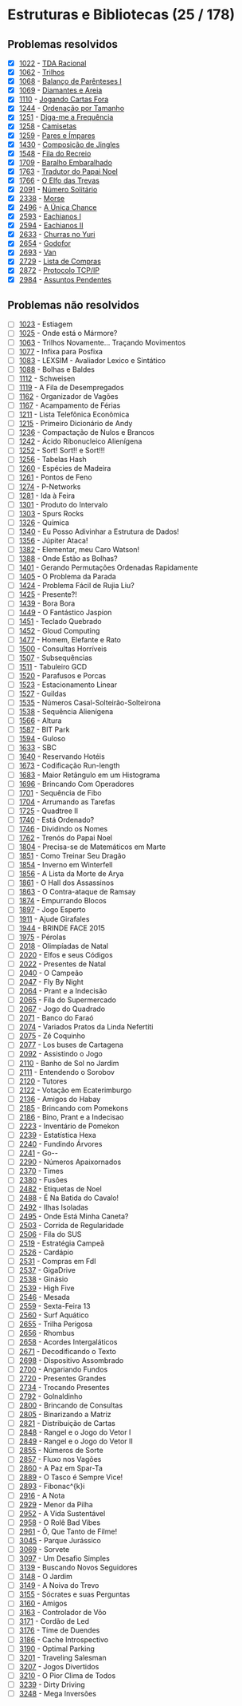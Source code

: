 # Estruturas e Bibliotecas (25 / 178)



## Problemas resolvidos

  - [x]  [1022](https://www.urionlinejudge.com.br/judge/pt/problems/view/1022) - [TDA Racional](https://github.com/potigol/uoj-potigol/blob/master/src/1000/1022.poti)
  - [x]  [1062](https://www.urionlinejudge.com.br/judge/pt/problems/view/1062) - [Trilhos](https://github.com/potigol/uoj-potigol/blob/master/src/1000/1062.poti)
  - [x]  [1068](https://www.urionlinejudge.com.br/judge/pt/problems/view/1068) - [Balanço de Parênteses I](https://github.com/potigol/uoj-potigol/blob/master/src/1000/1068.poti)
  - [x]  [1069](https://www.urionlinejudge.com.br/judge/pt/problems/view/1069) - [Diamantes e Areia](https://github.com/potigol/uoj-potigol/blob/master/src/1000/1069.poti)
  - [x]  [1110](https://www.urionlinejudge.com.br/judge/pt/problems/view/1110) - [Jogando Cartas Fora](https://github.com/potigol/uoj-potigol/blob/master/src/1100/1110.poti)
  - [x]  [1244](https://www.urionlinejudge.com.br/judge/pt/problems/view/1244) - [Ordenação por Tamanho](https://github.com/potigol/uoj-potigol/blob/master/src/1200/1244.poti)
  - [x]  [1251](https://www.urionlinejudge.com.br/judge/pt/problems/view/1251) - [Diga-me a Frequência](https://github.com/potigol/uoj-potigol/blob/master/src/1200/1251.poti)
  - [x]  [1258](https://www.urionlinejudge.com.br/judge/pt/problems/view/1258) - [Camisetas](https://github.com/potigol/uoj-potigol/blob/master/src/1200/1258.poti)
  - [x]  [1259](https://www.urionlinejudge.com.br/judge/pt/problems/view/1259) - [Pares e Ímpares](https://github.com/potigol/uoj-potigol/blob/master/src/1200/1259.poti)
  - [x]  [1430](https://www.urionlinejudge.com.br/judge/pt/problems/view/1430) - [Composição de Jingles](https://github.com/potigol/uoj-potigol/blob/master/src/1400/1430.poti)
  - [x]  [1548](https://www.urionlinejudge.com.br/judge/pt/problems/view/1548) - [Fila do Recreio](https://github.com/potigol/uoj-potigol/blob/master/src/1500/1548.poti)
  - [x]  [1709](https://www.urionlinejudge.com.br/judge/pt/problems/view/1709) - [Baralho Embaralhado](https://github.com/potigol/uoj-potigol/blob/master/src/1700/1709.poti)
  - [x]  [1763](https://www.urionlinejudge.com.br/judge/pt/problems/view/1763) - [Tradutor do Papai Noel](https://github.com/potigol/uoj-potigol/blob/master/src/1700/1763.poti)
  - [x]  [1766](https://www.urionlinejudge.com.br/judge/pt/problems/view/1766) - [O Elfo das Trevas](https://github.com/potigol/uoj-potigol/blob/master/src/1700/1766.poti)
  - [x]  [2091](https://www.urionlinejudge.com.br/judge/pt/problems/view/2091) - [Número Solitário](https://github.com/potigol/uoj-potigol/blob/master/src/2000/2091.poti)
  - [x]  [2338](https://www.urionlinejudge.com.br/judge/pt/problems/view/2338) - [Morse](https://github.com/potigol/uoj-potigol/blob/master/src/2300/2338.poti)
  - [x]  [2496](https://www.urionlinejudge.com.br/judge/pt/problems/view/2496) - [A Única Chance](https://github.com/potigol/uoj-potigol/blob/master/src/2400/2496.poti)
  - [x]  [2593](https://www.urionlinejudge.com.br/judge/pt/problems/view/2593) - [Eachianos I](https://github.com/potigol/uoj-potigol/blob/master/src/2500/2593.poti)
  - [x]  [2594](https://www.urionlinejudge.com.br/judge/pt/problems/view/2594) - [Eachianos II](https://github.com/potigol/uoj-potigol/blob/master/src/2500/2594.poti)
  - [x]  [2633](https://www.urionlinejudge.com.br/judge/pt/problems/view/2633) - [Churras no Yuri](https://github.com/potigol/uoj-potigol/blob/master/src/2600/2633.poti)
  - [x]  [2654](https://www.urionlinejudge.com.br/judge/pt/problems/view/2654) - [Godofor](https://github.com/potigol/uoj-potigol/blob/master/src/2600/2654.poti)
  - [x]  [2693](https://www.urionlinejudge.com.br/judge/pt/problems/view/2693) - [Van](https://github.com/potigol/uoj-potigol/blob/master/src/2600/2693.poti)
  - [x]  [2729](https://www.urionlinejudge.com.br/judge/pt/problems/view/2729) - [Lista de Compras](https://github.com/potigol/uoj-potigol/blob/master/src/2700/2729.poti)
  - [x]  [2872](https://www.urionlinejudge.com.br/judge/pt/problems/view/2872) - [Protocolo TCP/IP](https://github.com/potigol/uoj-potigol/blob/master/src/2800/2872.poti)
  - [x]  [2984](https://www.urionlinejudge.com.br/judge/pt/problems/view/2984) - [Assuntos Pendentes](https://github.com/potigol/uoj-potigol/blob/master/src/2900/2984.poti)

## Problemas não resolvidos

  - [ ]  [1023](https://www.urionlinejudge.com.br/judge/pt/problems/view/1023) - Estiagem
  - [ ]  [1025](https://www.urionlinejudge.com.br/judge/pt/problems/view/1025) - Onde está o Mármore?
  - [ ]  [1063](https://www.urionlinejudge.com.br/judge/pt/problems/view/1063) - Trilhos Novamente... Traçando Movimentos
  - [ ]  [1077](https://www.urionlinejudge.com.br/judge/pt/problems/view/1077) - Infixa para Posfixa
  - [ ]  [1083](https://www.urionlinejudge.com.br/judge/pt/problems/view/1083) - LEXSIM - Avaliador Lexico e Sintático
  - [ ]  [1088](https://www.urionlinejudge.com.br/judge/pt/problems/view/1088) - Bolhas e Baldes
  - [ ]  [1112](https://www.urionlinejudge.com.br/judge/pt/problems/view/1112) - Schweisen
  - [ ]  [1119](https://www.urionlinejudge.com.br/judge/pt/problems/view/1119) - A Fila de Desempregados
  - [ ]  [1162](https://www.urionlinejudge.com.br/judge/pt/problems/view/1162) - Organizador de Vagões
  - [ ]  [1167](https://www.urionlinejudge.com.br/judge/pt/problems/view/1167) - Acampamento de Férias
  - [ ]  [1211](https://www.urionlinejudge.com.br/judge/pt/problems/view/1211) - Lista Telefônica Econômica
  - [ ]  [1215](https://www.urionlinejudge.com.br/judge/pt/problems/view/1215) - Primeiro Dicionário de Andy
  - [ ]  [1236](https://www.urionlinejudge.com.br/judge/pt/problems/view/1236) - Compactação de Nulos e Brancos
  - [ ]  [1242](https://www.urionlinejudge.com.br/judge/pt/problems/view/1242) - Ácido Ribonucleico Alienígena
  - [ ]  [1252](https://www.urionlinejudge.com.br/judge/pt/problems/view/1252) - Sort! Sort!! e Sort!!!
  - [ ]  [1256](https://www.urionlinejudge.com.br/judge/pt/problems/view/1256) - Tabelas Hash
  - [ ]  [1260](https://www.urionlinejudge.com.br/judge/pt/problems/view/1260) - Espécies de Madeira
  - [ ]  [1261](https://www.urionlinejudge.com.br/judge/pt/problems/view/1261) - Pontos de Feno
  - [ ]  [1274](https://www.urionlinejudge.com.br/judge/pt/problems/view/1274) - P-Networks
  - [ ]  [1281](https://www.urionlinejudge.com.br/judge/pt/problems/view/1281) - Ida à Feira
  - [ ]  [1301](https://www.urionlinejudge.com.br/judge/pt/problems/view/1301) - Produto do Intervalo
  - [ ]  [1303](https://www.urionlinejudge.com.br/judge/pt/problems/view/1303) - Spurs Rocks
  - [ ]  [1326](https://www.urionlinejudge.com.br/judge/pt/problems/view/1326) - Química
  - [ ]  [1340](https://www.urionlinejudge.com.br/judge/pt/problems/view/1340) - Eu Posso Adivinhar a Estrutura de Dados!
  - [ ]  [1356](https://www.urionlinejudge.com.br/judge/pt/problems/view/1356) - Júpiter Ataca!
  - [ ]  [1382](https://www.urionlinejudge.com.br/judge/pt/problems/view/1382) - Elementar, meu Caro Watson!
  - [ ]  [1388](https://www.urionlinejudge.com.br/judge/pt/problems/view/1388) - Onde Estão as Bolhas?
  - [ ]  [1401](https://www.urionlinejudge.com.br/judge/pt/problems/view/1401) - Gerando Permutações Ordenadas Rapidamente
  - [ ]  [1405](https://www.urionlinejudge.com.br/judge/pt/problems/view/1405) - O Problema da Parada
  - [ ]  [1424](https://www.urionlinejudge.com.br/judge/pt/problems/view/1424) - Problema Fácil de Rujia Liu?
  - [ ]  [1425](https://www.urionlinejudge.com.br/judge/pt/problems/view/1425) - Presente?!
  - [ ]  [1439](https://www.urionlinejudge.com.br/judge/pt/problems/view/1439) - Bora Bora
  - [ ]  [1449](https://www.urionlinejudge.com.br/judge/pt/problems/view/1449) - O Fantástico Jaspion
  - [ ]  [1451](https://www.urionlinejudge.com.br/judge/pt/problems/view/1451) - Teclado Quebrado
  - [ ]  [1452](https://www.urionlinejudge.com.br/judge/pt/problems/view/1452) - Gloud Computing
  - [ ]  [1477](https://www.urionlinejudge.com.br/judge/pt/problems/view/1477) - Homem, Elefante e Rato
  - [ ]  [1500](https://www.urionlinejudge.com.br/judge/pt/problems/view/1500) - Consultas Horríveis
  - [ ]  [1507](https://www.urionlinejudge.com.br/judge/pt/problems/view/1507) - Subsequências
  - [ ]  [1511](https://www.urionlinejudge.com.br/judge/pt/problems/view/1511) - Tabuleiro GCD
  - [ ]  [1520](https://www.urionlinejudge.com.br/judge/pt/problems/view/1520) - Parafusos e Porcas
  - [ ]  [1523](https://www.urionlinejudge.com.br/judge/pt/problems/view/1523) - Estacionamento Linear
  - [ ]  [1527](https://www.urionlinejudge.com.br/judge/pt/problems/view/1527) - Guildas
  - [ ]  [1535](https://www.urionlinejudge.com.br/judge/pt/problems/view/1535) - Números Casal-Solteirão-Solteirona
  - [ ]  [1538](https://www.urionlinejudge.com.br/judge/pt/problems/view/1538) - Sequência Alienígena
  - [ ]  [1566](https://www.urionlinejudge.com.br/judge/pt/problems/view/1566) - Altura
  - [ ]  [1587](https://www.urionlinejudge.com.br/judge/pt/problems/view/1587) - BIT Park
  - [ ]  [1594](https://www.urionlinejudge.com.br/judge/pt/problems/view/1594) - Guloso
  - [ ]  [1633](https://www.urionlinejudge.com.br/judge/pt/problems/view/1633) - SBC
  - [ ]  [1640](https://www.urionlinejudge.com.br/judge/pt/problems/view/1640) - Reservando Hotéis
  - [ ]  [1673](https://www.urionlinejudge.com.br/judge/pt/problems/view/1673) - Codificação Run-length
  - [ ]  [1683](https://www.urionlinejudge.com.br/judge/pt/problems/view/1683) - Maior Retângulo em um Histograma
  - [ ]  [1696](https://www.urionlinejudge.com.br/judge/pt/problems/view/1696) - Brincando Com Operadores
  - [ ]  [1701](https://www.urionlinejudge.com.br/judge/pt/problems/view/1701) - Sequência de Fibo
  - [ ]  [1704](https://www.urionlinejudge.com.br/judge/pt/problems/view/1704) - Arrumando as Tarefas
  - [ ]  [1725](https://www.urionlinejudge.com.br/judge/pt/problems/view/1725) - Quadtree II
  - [ ]  [1740](https://www.urionlinejudge.com.br/judge/pt/problems/view/1740) - Está Ordenado?
  - [ ]  [1746](https://www.urionlinejudge.com.br/judge/pt/problems/view/1746) - Dividindo os Nomes
  - [ ]  [1762](https://www.urionlinejudge.com.br/judge/pt/problems/view/1762) - Trenós do Papai Noel
  - [ ]  [1804](https://www.urionlinejudge.com.br/judge/pt/problems/view/1804) - Precisa-se de Matemáticos em Marte
  - [ ]  [1851](https://www.urionlinejudge.com.br/judge/pt/problems/view/1851) - Como Treinar Seu Dragão
  - [ ]  [1854](https://www.urionlinejudge.com.br/judge/pt/problems/view/1854) - Inverno em Winterfell
  - [ ]  [1856](https://www.urionlinejudge.com.br/judge/pt/problems/view/1856) - A Lista da Morte de Arya
  - [ ]  [1861](https://www.urionlinejudge.com.br/judge/pt/problems/view/1861) - O Hall dos Assassinos
  - [ ]  [1863](https://www.urionlinejudge.com.br/judge/pt/problems/view/1863) - O Contra-ataque de Ramsay
  - [ ]  [1874](https://www.urionlinejudge.com.br/judge/pt/problems/view/1874) - Empurrando Blocos
  - [ ]  [1897](https://www.urionlinejudge.com.br/judge/pt/problems/view/1897) - Jogo Esperto
  - [ ]  [1911](https://www.urionlinejudge.com.br/judge/pt/problems/view/1911) - Ajude Girafales
  - [ ]  [1944](https://www.urionlinejudge.com.br/judge/pt/problems/view/1944) - BRINDE FACE 2015
  - [ ]  [1975](https://www.urionlinejudge.com.br/judge/pt/problems/view/1975) - Pérolas
  - [ ]  [2018](https://www.urionlinejudge.com.br/judge/pt/problems/view/2018) - Olimpíadas de Natal
  - [ ]  [2020](https://www.urionlinejudge.com.br/judge/pt/problems/view/2020) - Elfos e seus Códigos
  - [ ]  [2022](https://www.urionlinejudge.com.br/judge/pt/problems/view/2022) - Presentes de Natal
  - [ ]  [2040](https://www.urionlinejudge.com.br/judge/pt/problems/view/2040) - O Campeão
  - [ ]  [2047](https://www.urionlinejudge.com.br/judge/pt/problems/view/2047) - Fly By Night
  - [ ]  [2064](https://www.urionlinejudge.com.br/judge/pt/problems/view/2064) - Prant e a Indecisão
  - [ ]  [2065](https://www.urionlinejudge.com.br/judge/pt/problems/view/2065) - Fila do Supermercado
  - [ ]  [2067](https://www.urionlinejudge.com.br/judge/pt/problems/view/2067) - Jogo do Quadrado
  - [ ]  [2071](https://www.urionlinejudge.com.br/judge/pt/problems/view/2071) - Banco do Faraó
  - [ ]  [2074](https://www.urionlinejudge.com.br/judge/pt/problems/view/2074) - Variados Pratos da Linda Nefertiti
  - [ ]  [2075](https://www.urionlinejudge.com.br/judge/pt/problems/view/2075) - Zé Coquinho
  - [ ]  [2077](https://www.urionlinejudge.com.br/judge/pt/problems/view/2077) - Los buses de Cartagena
  - [ ]  [2092](https://www.urionlinejudge.com.br/judge/pt/problems/view/2092) - Assistindo o Jogo
  - [ ]  [2110](https://www.urionlinejudge.com.br/judge/pt/problems/view/2110) - Banho de Sol no Jardim
  - [ ]  [2111](https://www.urionlinejudge.com.br/judge/pt/problems/view/2111) - Entendendo o Sorobov
  - [ ]  [2120](https://www.urionlinejudge.com.br/judge/pt/problems/view/2120) - Tutores
  - [ ]  [2122](https://www.urionlinejudge.com.br/judge/pt/problems/view/2122) - Votação em Ecaterimburgo
  - [ ]  [2136](https://www.urionlinejudge.com.br/judge/pt/problems/view/2136) - Amigos do Habay
  - [ ]  [2185](https://www.urionlinejudge.com.br/judge/pt/problems/view/2185) - Brincando com Pomekons
  - [ ]  [2186](https://www.urionlinejudge.com.br/judge/pt/problems/view/2186) - Bino, Prant e a Indecisao
  - [ ]  [2223](https://www.urionlinejudge.com.br/judge/pt/problems/view/2223) - Inventário de Pomekon
  - [ ]  [2239](https://www.urionlinejudge.com.br/judge/pt/problems/view/2239) - Estatística Hexa
  - [ ]  [2240](https://www.urionlinejudge.com.br/judge/pt/problems/view/2240) - Fundindo Árvores
  - [ ]  [2241](https://www.urionlinejudge.com.br/judge/pt/problems/view/2241) - Go--
  - [ ]  [2290](https://www.urionlinejudge.com.br/judge/pt/problems/view/2290) - Números Apaixornados
  - [ ]  [2370](https://www.urionlinejudge.com.br/judge/pt/problems/view/2370) - Times
  - [ ]  [2380](https://www.urionlinejudge.com.br/judge/pt/problems/view/2380) - Fusões
  - [ ]  [2482](https://www.urionlinejudge.com.br/judge/pt/problems/view/2482) - Etiquetas de Noel
  - [ ]  [2488](https://www.urionlinejudge.com.br/judge/pt/problems/view/2488) - É Na Batida do Cavalo!
  - [ ]  [2492](https://www.urionlinejudge.com.br/judge/pt/problems/view/2492) - Ilhas Isoladas
  - [ ]  [2495](https://www.urionlinejudge.com.br/judge/pt/problems/view/2495) - Onde Está Minha Caneta?
  - [ ]  [2503](https://www.urionlinejudge.com.br/judge/pt/problems/view/2503) - Corrida de Regularidade
  - [ ]  [2506](https://www.urionlinejudge.com.br/judge/pt/problems/view/2506) - Fila do SUS
  - [ ]  [2519](https://www.urionlinejudge.com.br/judge/pt/problems/view/2519) - Estratégia Campeã
  - [ ]  [2526](https://www.urionlinejudge.com.br/judge/pt/problems/view/2526) - Cardápio
  - [ ]  [2531](https://www.urionlinejudge.com.br/judge/pt/problems/view/2531) - Compras em FdI
  - [ ]  [2537](https://www.urionlinejudge.com.br/judge/pt/problems/view/2537) - GigaDrive
  - [ ]  [2538](https://www.urionlinejudge.com.br/judge/pt/problems/view/2538) - Ginásio
  - [ ]  [2539](https://www.urionlinejudge.com.br/judge/pt/problems/view/2539) - High Five
  - [ ]  [2546](https://www.urionlinejudge.com.br/judge/pt/problems/view/2546) - Mesada
  - [ ]  [2559](https://www.urionlinejudge.com.br/judge/pt/problems/view/2559) - Sexta-Feira 13
  - [ ]  [2560](https://www.urionlinejudge.com.br/judge/pt/problems/view/2560) - Surf Aquático
  - [ ]  [2655](https://www.urionlinejudge.com.br/judge/pt/problems/view/2655) - Trilha Perigosa
  - [ ]  [2656](https://www.urionlinejudge.com.br/judge/pt/problems/view/2656) - Rhombus
  - [ ]  [2658](https://www.urionlinejudge.com.br/judge/pt/problems/view/2658) - Acordes Intergaláticos
  - [ ]  [2671](https://www.urionlinejudge.com.br/judge/pt/problems/view/2671) - Decodificando o Texto
  - [ ]  [2698](https://www.urionlinejudge.com.br/judge/pt/problems/view/2698) - Dispositivo Assombrado
  - [ ]  [2700](https://www.urionlinejudge.com.br/judge/pt/problems/view/2700) - Angariando Fundos
  - [ ]  [2720](https://www.urionlinejudge.com.br/judge/pt/problems/view/2720) - Presentes Grandes
  - [ ]  [2734](https://www.urionlinejudge.com.br/judge/pt/problems/view/2734) - Trocando Presentes
  - [ ]  [2792](https://www.urionlinejudge.com.br/judge/pt/problems/view/2792) - Golnaldinho
  - [ ]  [2800](https://www.urionlinejudge.com.br/judge/pt/problems/view/2800) - Brincando de Consultas
  - [ ]  [2805](https://www.urionlinejudge.com.br/judge/pt/problems/view/2805) - Binarizando a Matriz
  - [ ]  [2821](https://www.urionlinejudge.com.br/judge/pt/problems/view/2821) - Distribuição de Cartas
  - [ ]  [2848](https://www.urionlinejudge.com.br/judge/pt/problems/view/2848) - Rangel e o Jogo do Vetor I
  - [ ]  [2849](https://www.urionlinejudge.com.br/judge/pt/problems/view/2849) - Rangel e o Jogo do Vetor II
  - [ ]  [2855](https://www.urionlinejudge.com.br/judge/pt/problems/view/2855) - Números de Sorte
  - [ ]  [2857](https://www.urionlinejudge.com.br/judge/pt/problems/view/2857) - Fluxo nos Vagões
  - [ ]  [2860](https://www.urionlinejudge.com.br/judge/pt/problems/view/2860) - A Paz em Spar-Ta
  - [ ]  [2889](https://www.urionlinejudge.com.br/judge/pt/problems/view/2889) - O Tasco é Sempre Vice!
  - [ ]  [2893](https://www.urionlinejudge.com.br/judge/pt/problems/view/2893) - Fibonac^{k}i
  - [ ]  [2916](https://www.urionlinejudge.com.br/judge/pt/problems/view/2916) - A Nota
  - [ ]  [2929](https://www.urionlinejudge.com.br/judge/pt/problems/view/2929) - Menor da Pilha
  - [ ]  [2952](https://www.urionlinejudge.com.br/judge/pt/problems/view/2952) - A Vida Sustentável
  - [ ]  [2958](https://www.urionlinejudge.com.br/judge/pt/problems/view/2958) - O Rolê Bad Vibes
  - [ ]  [2961](https://www.urionlinejudge.com.br/judge/pt/problems/view/2961) - Ô, Que Tanto de Filme!
  - [ ]  [3045](https://www.urionlinejudge.com.br/judge/pt/problems/view/3045) - Parque Jurássico
  - [ ]  [3069](https://www.urionlinejudge.com.br/judge/pt/problems/view/3069) - Sorvete
  - [ ]  [3097](https://www.urionlinejudge.com.br/judge/pt/problems/view/3097) - Um Desafio Simples
  - [ ]  [3139](https://www.urionlinejudge.com.br/judge/pt/problems/view/3139) - Buscando Novos Seguidores
  - [ ]  [3148](https://www.urionlinejudge.com.br/judge/pt/problems/view/3148) - O Jardim
  - [ ]  [3149](https://www.urionlinejudge.com.br/judge/pt/problems/view/3149) - A Noiva do Trevo
  - [ ]  [3155](https://www.urionlinejudge.com.br/judge/pt/problems/view/3155) - Sócrates e suas Perguntas
  - [ ]  [3160](https://www.urionlinejudge.com.br/judge/pt/problems/view/3160) - Amigos
  - [ ]  [3163](https://www.urionlinejudge.com.br/judge/pt/problems/view/3163) - Controlador de Vôo
  - [ ]  [3171](https://www.urionlinejudge.com.br/judge/pt/problems/view/3171) - Cordão de Led
  - [ ]  [3176](https://www.urionlinejudge.com.br/judge/pt/problems/view/3176) - Time de Duendes
  - [ ]  [3186](https://www.urionlinejudge.com.br/judge/pt/problems/view/3186) - Cache Introspectivo
  - [ ]  [3190](https://www.urionlinejudge.com.br/judge/pt/problems/view/3190) - Optimal Parking
  - [ ]  [3201](https://www.urionlinejudge.com.br/judge/pt/problems/view/3201) - Traveling Salesman
  - [ ]  [3207](https://www.urionlinejudge.com.br/judge/pt/problems/view/3207) - Jogos Divertidos
  - [ ]  [3210](https://www.urionlinejudge.com.br/judge/pt/problems/view/3210) - O Pior Clima de Todos
  - [ ]  [3239](https://www.urionlinejudge.com.br/judge/pt/problems/view/3239) - Dirty Driving
  - [ ]  [3248](https://www.urionlinejudge.com.br/judge/pt/problems/view/3248) - Mega Inversões